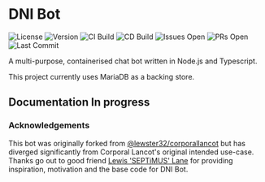 # DNI Bot

![License](https://img.shields.io/github/license/DNIStream/dni.bot)
![Version](https://img.shields.io/github/package-json/v/DNIStream/dni.bot)
![CI Build](https://img.shields.io/github/workflow/status/DNIStream/dni.bot/DNI%20Bot%20CI%20Build?label=CI%20Build)
![CD Build](https://img.shields.io/github/workflow/status/DNIStream/dni.bot/DNI%20Bot%20CD%20Build?label=CD%20Build)
![Issues Open](https://img.shields.io/github/issues/DNIStream/dni.bot)
![PRs Open](https://img.shields.io/github/issues-pr/DNIStream/dni.bot)
![Last Commit](https://img.shields.io/github/last-commit/DNIStream/dni.bot)

A multi-purpose, containerised chat bot written in Node.js and Typescript.

This project currently uses MariaDB as a backing store.

## Documentation In progress

### Acknowledgements

This bot was originally forked from [@lewster32/corporallancot](https://github.com/lewster32/corporallancot) but has diverged significantly from Corporal Lancot's original intended use-case. Thanks go out to good friend [Lewis 'SEPTiMUS' Lane](https://github.com/lewster32/) for providing inspiration, motivation and the base code for DNI Bot.
